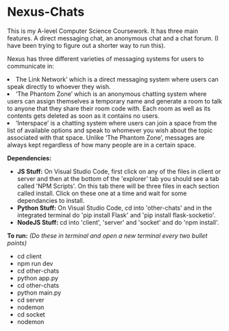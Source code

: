 # Nexus-Chats

This is my A-level Computer Science Coursework. It has three main features. A direct messaging chat, an anonymous chat and a chat forum. (I have been trying to figure out a shorter way to run this).
<p>
Nexus has three different varieties of messaging systems for users to communicate in:
<li>The Link Network’ which is a direct messaging system where users can speak directly to whoever they wish.</li> 
<li>‘The Phantom Zone’ which is an anonymous chatting system where users can assign themselves a temporary name and generate a room to talk to anyone that they share their room code with. Each room as well as its contents gets deleted as soon as it contains no users.</li> <li>‘Interspace’ is a chatting system where users can join a space from the list of available options and speak to whomever you wish about the topic associated with that space. Unlike ‘The Phantom Zone’, messages are always kept regardless of how many people are in a certain space.</li> 
</p>

**Dependencies:**
* **JS Stuff:** On Visual Studio Code, first click on any of the files in client or server and then at the bottom of the 'explorer' tab you should see a tab called 'NPM Scripts'. On this tab there will be three files in each section called install. Click on these one at a time and wait for some dependancies to install.
* **Python Stuff:** On Visual Studio Code, cd into 'other-chats' and in the integrated terminal do 'pip install Flask' and 'pip install flask-socketio'.
* **NodeJS Stuff:** cd into 'client', 'server' and 'socket' and do 'npm install'.

**To run:** _(Do these in terminal and open a new terminal every two bullet points)_
* cd client
* npm run dev
* cd other-chats
* python app.py
* cd other-chats
* python main.py
* cd server
* nodemon
* cd socket
* nodemon
